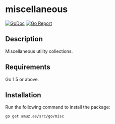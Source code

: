 # miscellaneous

[![GoDoc](https://godoc.org/amuz.es/src/go/misc?status.png)](http://godoc.org/amuz.es/src/go/misc)
[![Go Report](https://goreportcard.com/badge/amuz.es/src/go/misc)](https://goreportcard.com/report/amuz.es/src/go/misc)

## Description

Miscellaneous utility collections.

## Requirements

Go 1.5 or above.

## Installation

Run the following command to install the package:

```
go get amuz.es/src/go/misc
```
